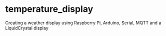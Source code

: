 # temperature_display
Creating a weather display using Raspberry Pi, Arduino, Serial, MQTT and a LiquidCrystal display
